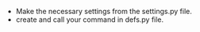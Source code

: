 - Make the necessary settings from the settings.py file.
- create and call your command in defs.py file.